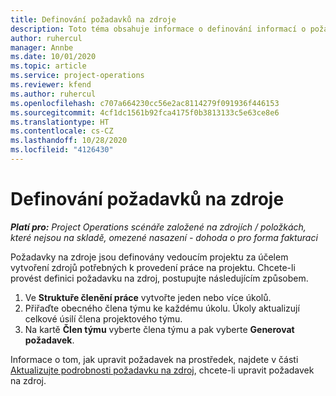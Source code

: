 ```yaml
---
title: Definování požadavků na zdroje
description: Toto téma obsahuje informace o definování informací o požadavcích na zdroj.
author: ruhercul
manager: Annbe
ms.date: 10/01/2020
ms.topic: article
ms.service: project-operations
ms.reviewer: kfend
ms.author: ruhercul
ms.openlocfilehash: c707a664230cc56e2ac8114279f091936f446153
ms.sourcegitcommit: 4cf1dc1561b92fca4175f0b3813133c5e63ce8e6
ms.translationtype: HT
ms.contentlocale: cs-CZ
ms.lasthandoff: 10/28/2020
ms.locfileid: "4126430"
---
```

# <a name="define-resource-requirements"></a>Definování požadavků na zdroje

_**Platí pro:** Project Operations scénáře založené na zdrojích / položkách, které nejsou na skladě, omezené nasazení - dohoda o pro forma fakturaci_

Požadavky na zdroje jsou definovány vedoucím projektu za účelem vytvoření zdrojů potřebných k provedení práce na projektu. Chcete-li provést definici požadavku na zdroj, postupujte následujícím způsobem.

1.  Ve **Struktuře členění práce** vytvořte jeden nebo více úkolů.
2.  Přiřaďte obecného člena týmu ke každému úkolu. Úkoly aktualizují celkové úsilí člena projektového týmu.
3.  Na kartě **Člen týmu** vyberte člena týmu a pak vyberte **Generovat požadavek**.

Informace o tom, jak upravit požadavek na prostředek, najdete v části [Aktualizujte podrobnosti požadavku na zdroj](define-resource-requirements.md), chcete-li upravit požadavek na zdroj.